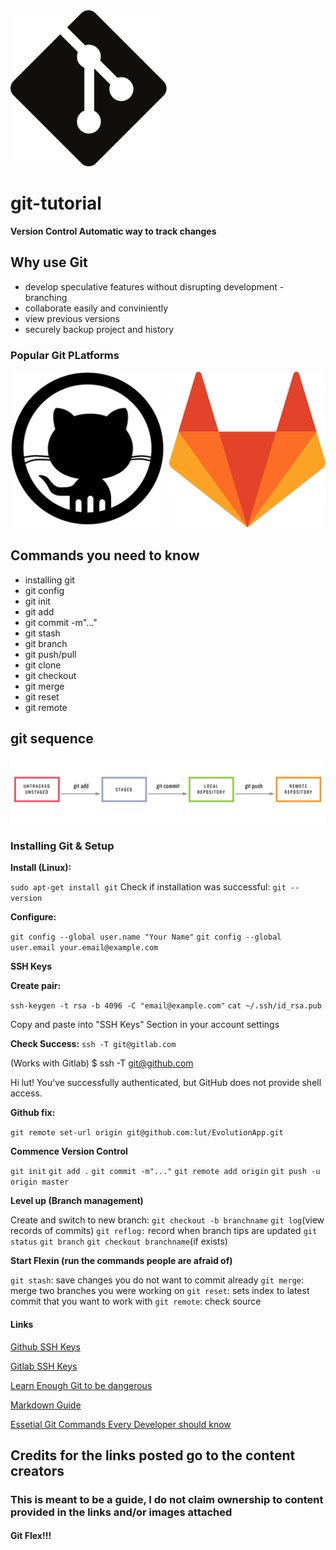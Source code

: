
<img src="Git-icon-black.svg.png" width="250" height="250">

# git-tutorial

__Version Control Automatic way to track changes__

## Why use Git

* develop speculative features without disrupting development - branching
* collaborate easily and conviniently
* view previous versions
* securely backup project and history

### Popular Git PLatforms


<img src="github-icon.jpg" width="250" height="250">

<img src="GitLab_Logo.svg.png" width="250" height="250">


## Commands you need to know

* installing git
* git config
* git init
* git add 
* git commit -m"..."
* git stash
* git branch
* git push/pull
* git clone
* git checkout
* git merge
* git reset
* git remote

## git sequence

![Git Sequence](git_status_sequence.png)

### Installing Git & Setup

__Install (Linux):__

`sudo apt-get install git`
Check if installation was successful: 
`git --version`

__Configure:__ 

`git config --global user.name "Your Name"`
`git config --global user.email your.email@example.com`


__SSH Keys__

__Create pair:__

`ssh-keygen -t rsa -b 4096 -C "email@example.com"`
`cat ~/.ssh/id_rsa.pub`

Copy and paste into "SSH Keys" Section in your account settings

__Check Success:__ 
`ssh -T git@gitlab.com` 

(Works with Gitlab)
$ ssh -T git@github.com

Hi lut! You've successfully authenticated, but GitHub does not provide shell access.

__Github fix:__

`git remote set-url origin git@github.com:lut/EvolutionApp.git`


__Commence Version Control__


`git init`
`git add .`
`git commit -m"..."`
`git remote add origin`
`git push -u origin master`

__Level up (Branch management)__

Create and switch to new branch: 
`git checkout -b branchname`
`git log`(view records of commits)
`git reflog:` record when branch tips are updated
`git status`
`git branch`
`git checkout branchname`(if exists)

__Start Flexin (run the commands people are afraid of)__

`git stash`: save changes you do not want to commit already
`git merge`: merge two branches you were working on 
`git reset`: sets index to latest commit that you want to work with
`git remote`: check source


#### Links

[Github SSH Keys](https://help.github.com/en/github/authenticating-to-github/generating-a-new-ssh-key-and-adding-it-to-the-ssh-agent)

[Gitlab SSH Keys](https://docs.gitlab.com/ee/ssh)


[Learn Enough Git to be dangerous](https://www.learnenough.com/git-tutorial/getting_started)

[Markdown Guide](https://guides.github.com/features/mastering-markdown/)

[Essetial Git Commands Every Developer should know](https://dev.to/dhruv/essential-git-commands-every-developer-should-know-2fl)

## Credits for the links posted go to the content creators

### This is meant to be a guide, I do not claim ownership to content provided in the links and/or images attached

#### Git Flex!!!